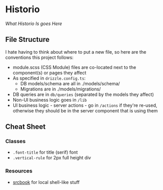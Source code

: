# Historio
_What Historio Is goes Here_

## File Structure
I hate having to think about where to put a new file, so here are the conventions this project follows:
- module.scss (CSS Module) files are co-located next to the component(s) or pages they affect
- As specified in `drizzle.config.ts`:
  - DB models/schema are all in ./models/schema/
  - Migrations are in ./models/migrations/
- DB queries are in `db/queries` (separated by the models they affect)
- Non-UI business logic goes in `/lib`
- UI business logic - server actions - go in `/actions` if they're re-used, otherwise they should be in the server component that is using them

## Cheat Sheet
### Classes
- `.font-title` for title (serif) font
- `.vertical-rule` for 2px full height div

### Resources
- [srcbook](https://github.com/srcbookdev/srcbook) for local shell-like stuff